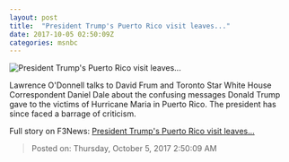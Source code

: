 ```yaml
---
layout: post
title:  "President Trump's Puerto Rico visit leaves..."
date: 2017-10-05 02:50:09Z
categories: msnbc
---
```


![President Trump's Puerto Rico visit leaves...](http://media1.s-nbcnews.com/j/MSNBC/Components/Video/201710/2017-10-05T02-50-11-666Z--1280x720.video_1067x600.jpg)

Lawrence O'Donnell talks to David Frum and Toronto Star White House Correspondent Daniel Dale about the confusing messages Donald Trump gave to the victims of Hurricane Maria in Puerto Rico. The president has since faced a barrage of criticism.


Full story on F3News: [President Trump's Puerto Rico visit leaves...](http://www.f3nws.com/n/VrNumD)

> Posted on: Thursday, October 5, 2017 2:50:09 AM
